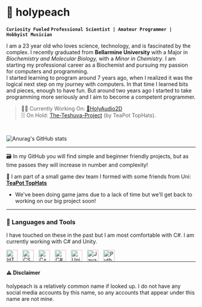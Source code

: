 # 🍑 holypeach
**`Curiosity Fueled`** **`Professional Scientist | Amateur Programmer | Hobbyist Musician`**

I am a 23 year old who loves science, technology, and is fascinated by the complex. I recently graduated from **Bellarmine University** with a Major in *Biochemistry and Molecular Biology,* with a *Minor in Chemistry*. I am starting my professional career as a Biochemist and pursuing my passion for computers and programming.  
I started learning to program around 7 years ago, when I realized it was the logical next step on my journey with computers. In that time I learned bits and pieces, enough to have fun. But around two years ago I started to take programming more seriously and I aim to become a competent programmer.  
  
> 🧑‍💻 Currently Working On: <a href="https://github.com/holypeachy/HolyAudio2D">🍑HolyAudio2D</a>  
> 🗄️ On Hold: <a href="https://github.com/TeaPot-TopHats/The-Teshuva-Project">The-Teshuva-Project</a> (by TeaPot TopHats).
#
![Anurag's GitHub stats](https://github-readme-stats.vercel.app/api?username=holypeachy&show_icons=true&theme=radical)  

---
🗃️ In my GitHub you will find simple and beginner friendly projects, but as time passes they will increase in number and complexity!

🎩 I am part of a small game dev team I formed with some friends from Uni: <a href="https://github.com/TeaPot-TopHats"><strong>TeaPot TopHats</strong></a>  
- We've been doing game jams due to a lack of time but we'll get back to working on our big project soon!

---
### 🧪 Languages and Tools
<p>I have touched on these in the past but I am most comfortable with C#. I am currently working with C# and Unity.</p>
<img align="left" alt="HTML" width="30px" style="padding-right: 10px" src="https://cdn.jsdelivr.net/gh/devicons/devicon/icons/html5/html5-original.svg" />
<img align="left" alt="CSS" width="30px" style="padding-right: 10px" src="https://cdn.jsdelivr.net/gh/devicons/devicon/icons/css3/css3-original.svg" />
<img align="left" alt="C++" width="30px" style="padding-right: 10px" src="https://cdn.jsdelivr.net/gh/devicons/devicon/icons/cplusplus/cplusplus-original.svg" />
<img align="left" alt="C#" width="30px" style="padding-right: 10px" src="https://cdn.jsdelivr.net/gh/devicons/devicon/icons/csharp/csharp-original.svg" />
<img align="left" alt="Unity" width="30px" style="padding-right: 10px" src="https://cdn.jsdelivr.net/gh/devicons/devicon/icons/unity/unity-original.svg" />
<img align="left" alt="Java" width="30px" style="padding-right: 10px" src="https://cdn.jsdelivr.net/gh/devicons/devicon/icons/java/java-original.svg" />
<img align="left" alt="Python" width="30px" style="padding-right: 10px" src="https://cdn.jsdelivr.net/gh/devicons/devicon/icons/python/python-original.svg" />
<br>

---
#### ⚠️ Disclaimer
holypeach is a relatively common name if looked up. I do not have any social media accounts by this name, so any accounts that appear under this name are not mine.

